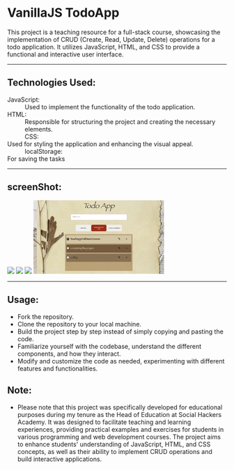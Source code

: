 # VanillaJS TodoApp

This project is a teaching resource for a full-stack course, showcasing the implementation of CRUD (Create, Read, Update, Delete) operations for a todo application. It utilizes JavaScript, HTML, and CSS to provide a functional and interactive user interface.

<hr/>

## Technologies Used:

<dl>
  <dt>JavaScript:</dt>
  <dd>Used to implement the functionality of the todo application.</dd>
  <dt>HTML:</dt>
  <dd>Responsible for structuring the project and creating the necessary elements.</dd>

  <dd>CSS:</dd>
  <dt>Used for styling the application and enhancing the visual appeal.</dt>
<dd>localStorage:</dd>
  <dt>For saving the tasks</dt>

</dl>

<hr/>

## screenShot:

<img width="300px" src="./images/1.png">
<img width="300px" src="./images/2.png">
<img width="300px" src="./images/3.png">
<img width="300px" src="./images/4.png">

<hr/>

## Usage:

- Fork the repository.
- Clone the repository to your local machine.
- Build the project step by step instead of simply copying and pasting the code.
- Familiarize yourself with the codebase, understand the different components, and how they interact.
- Modify and customize the code as needed, experimenting with different features and functionalities.

## Note:

- Please note that this project was specifically developed for educational purposes during my tenure as the Head of Education at Social Hackers Academy. It was designed to facilitate teaching and learning experiences, providing practical examples and exercises for students in various programming and web development courses. The project aims to enhance students' understanding of JavaScript, HTML, and CSS concepts, as well as their ability to implement CRUD operations and build interactive applications.
